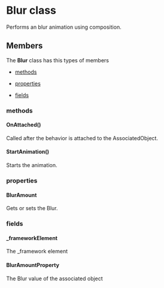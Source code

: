 
# Blur class

Performs an blur animation using composition.

## Members

The **Blur** class has this types of members

* [methods](#methods)

* [properties](#properties)

* [fields](#fields)

### methods

#### OnAttached()

Called after the behavior is attached to the AssociatedObject.

#### StartAnimation()

Starts the animation.

### properties

#### BlurAmount

Gets or sets the Blur.

### fields

#### _frameworkElement

The _framework element

#### BlurAmountProperty

The Blur value of the associated object
